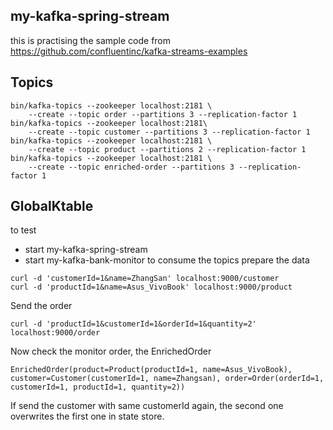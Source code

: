 ## my-kafka-spring-stream
this is practising the sample code from https://github.com/confluentinc/kafka-streams-examples

## Topics 
```
bin/kafka-topics --zookeeper localhost:2181 \
    --create --topic order --partitions 3 --replication-factor 1
bin/kafka-topics --zookeeper localhost:2181\
    --create --topic customer --partitions 3 --replication-factor 1
bin/kafka-topics --zookeeper localhost:2181 \
    --create --topic product --partitions 2 --replication-factor 1
bin/kafka-topics --zookeeper localhost:2181 \
    --create --topic enriched-order --partitions 3 --replication-factor 1
```

## GlobalKtable
to test
- start my-kafka-spring-stream 
- start my-kafka-bank-monitor to consume the topics
prepare the data
```
curl -d 'customerId=1&name=ZhangSan' localhost:9000/customer
curl -d 'productId=1&name=Asus_VivoBook' localhost:9000/product
``` 
Send the order
```
curl -d 'productId=1&customerId=1&orderId=1&quantity=2' localhost:9000/order
```
Now check the monitor order, the EnrichedOrder
```
EnrichedOrder(product=Product(productId=1, name=Asus_VivoBook), customer=Customer(customerId=1, name=Zhangsan), order=Order(orderId=1, customerId=1, productId=1, quantity=2))
```
If send the customer with same customerId again, the second one overwrites the first one in state store. 



